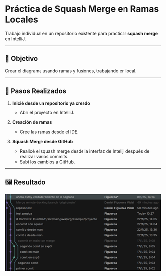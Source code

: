 # Práctica de Squash Merge en Ramas Locales

Trabajo individual en un repositorio existente para practicar **squash merge** en IntelliJ.

---

## 🎯 Objetivo
Crear el diagrama usando ramas y fusiones, trabajando en local.

---

## 🔧 Pasos Realizados

1. **Inicié desde un repositorio ya creado**
    - Abrí el proyecto en IntelliJ.

2. **Creación de ramas**
    - Cree las ramas desde el IDE.

3. **Squash Merge desde GitHub**
    - Realicé el squash merge desde la interfaz de Inteliji después de realizar varios commits.
    - Subí los cambios a GitHub.
---

## 🖼️ Resultado
![Diagrama finalizado](RamasMarge/src/main/java/org/example/diagramaSquax.png)

